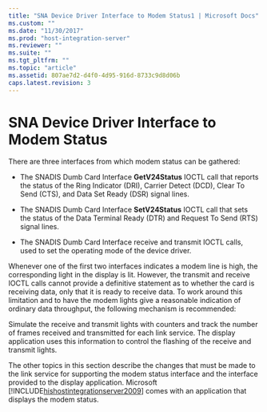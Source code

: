 ```yaml
---
title: "SNA Device Driver Interface to Modem Status1 | Microsoft Docs"
ms.custom: ""
ms.date: "11/30/2017"
ms.prod: "host-integration-server"
ms.reviewer: ""
ms.suite: ""
ms.tgt_pltfrm: ""
ms.topic: "article"
ms.assetid: 807ae7d2-d4f0-4d95-916d-8733c9d8d06b
caps.latest.revision: 3
---
```

# SNA Device Driver Interface to Modem Status
There are three interfaces from which modem status can be gathered:  
  
-   The SNADIS Dumb Card Interface **GetV24Status** IOCTL call that reports the status of the Ring Indicator (DRI), Carrier Detect (DCD), Clear To Send (CTS), and Data Set Ready (DSR) signal lines.  
  
-   The SNADIS Dumb Card Interface **SetV24Status** IOCTL call that sets the status of the Data Terminal Ready (DTR) and Request To Send (RTS) signal lines.  
  
-   The SNADIS Dumb Card Interface receive and transmit IOCTL calls, used to set the operating mode of the device driver.  
  
 Whenever one of the first two interfaces indicates a modem line is high, the corresponding light in the display is lit. However, the transmit and receive IOCTL calls cannot provide a definitive statement as to whether the card is receiving data, only that it is ready to receive data. To work around this limitation and to have the modem lights give a reasonable indication of ordinary data throughput, the following mechanism is recommended:  
  
 Simulate the receive and transmit lights with counters and track the number of frames received and transmitted for each link service. The display application uses this information to control the flashing of the receive and transmit lights.  
  
 The other topics in this section describe the changes that must be made to the link service for supporting the modem status interface and the interface provided to the display application. Microsoft [!INCLUDE[hishostintegrationserver2009](../includes/hishostintegrationserver2009-md.md)] comes with an application that displays the modem status.
